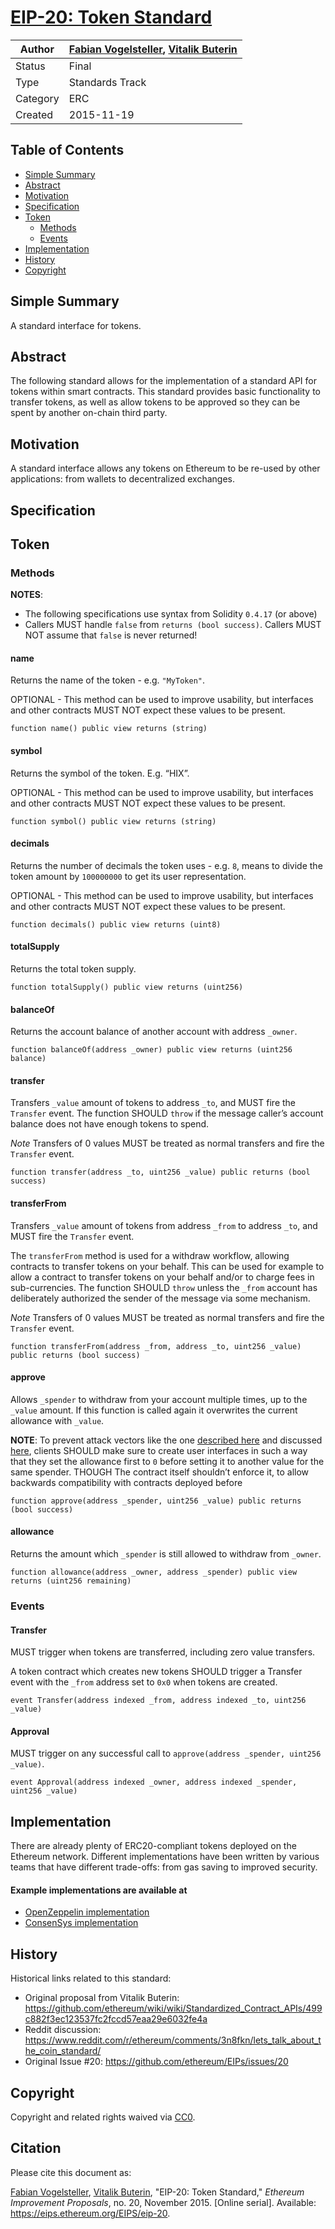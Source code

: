 # [EIP-20: Token Standard ](https://eips.ethereum.org/EIPS/eip-20)

| Author   | [Fabian Vogelsteller](mailto:fabian@ethereum.org), [Vitalik Buterin](mailto:vitalik.buterin@ethereum.org) |
| -------- | ------------------------------------------------------------ |
| Status   | Final                                                        |
| Type     | Standards Track                                              |
| Category | ERC                                                          |
| Created  | 2015-11-19                                                   |

## Table of Contents

- [Simple Summary](#simple-summary)
- [Abstract](#abstract)
- [Motivation](#motivation)
- [Specification](#specification)
- [Token](#Token)
  - [Methods](#methods)
  - [Events](#events)
- [Implementation](#implementation)
- [History](#history)
- [Copyright](#copyright)

##  Simple Summary

A standard interface for tokens.

##  Abstract

The following standard allows for the implementation of a standard API for tokens within smart contracts. This standard provides basic functionality to transfer tokens, as well as allow tokens to be approved so they can be spent by another on-chain third party.

##  Motivation

A standard interface allows any tokens on Ethereum to be re-used by other applications: from wallets to decentralized exchanges.

##  Specification

##  Token

###  Methods

**NOTES**:

- The following specifications use syntax from Solidity `0.4.17` (or above)
- Callers MUST handle `false` from `returns (bool success)`. Callers MUST NOT assume that `false` is never returned!

####  name

Returns the name of the token - e.g. `"MyToken"`.

OPTIONAL - This method can be used to improve usability, but interfaces and other contracts MUST NOT expect these values to be present.

```
function name() public view returns (string)
```

####  symbol

Returns the symbol of the token. E.g. “HIX”.

OPTIONAL - This method can be used to improve usability, but interfaces and other contracts MUST NOT expect these values to be present.

```
function symbol() public view returns (string)
```

####  decimals

Returns the number of decimals the token uses - e.g. `8`, means to divide the token amount by `100000000` to get its user representation.

OPTIONAL - This method can be used to improve usability, but interfaces and other contracts MUST NOT expect these values to be present.

```
function decimals() public view returns (uint8)
```

####  totalSupply

Returns the total token supply.

```
function totalSupply() public view returns (uint256)
```

####  balanceOf

Returns the account balance of another account with address `_owner`.

```
function balanceOf(address _owner) public view returns (uint256 balance)
```

####  transfer

Transfers `_value` amount of tokens to address `_to`, and MUST fire the `Transfer` event. The function SHOULD `throw` if the message caller’s account balance does not have enough tokens to spend.

*Note* Transfers of 0 values MUST be treated as normal transfers and fire the `Transfer` event.

```
function transfer(address _to, uint256 _value) public returns (bool success)
```

####  transferFrom

Transfers `_value` amount of tokens from address `_from` to address `_to`, and MUST fire the `Transfer` event.

The `transferFrom` method is used for a withdraw workflow, allowing contracts to transfer tokens on your behalf. This can be used for example to allow a contract to transfer tokens on your behalf and/or to charge fees in sub-currencies. The function SHOULD `throw` unless the `_from` account has deliberately authorized the sender of the message via some mechanism.

*Note* Transfers of 0 values MUST be treated as normal transfers and fire the `Transfer` event.

```
function transferFrom(address _from, address _to, uint256 _value) public returns (bool success)
```

####  approve

Allows `_spender` to withdraw from your account multiple times, up to the `_value` amount. If this function is called again it overwrites the current allowance with `_value`.

**NOTE**: To prevent attack vectors like the one [described here](https://docs.google.com/document/d/1YLPtQxZu1UAvO9cZ1O2RPXBbT0mooh4DYKjA_jp-RLM/) and discussed [here](https://github.com/ethereum/EIPs/issues/20#issuecomment-263524729), clients SHOULD make sure to create user interfaces in such a way that they set the allowance first to `0` before setting it to another value for the same spender. THOUGH The contract itself shouldn’t enforce it, to allow backwards compatibility with contracts deployed before

```solidity
function approve(address _spender, uint256 _value) public returns (bool success)
```

####  allowance

Returns the amount which `_spender` is still allowed to withdraw from `_owner`.

```solidity
function allowance(address _owner, address _spender) public view returns (uint256 remaining)
```

###  Events

####  Transfer

MUST trigger when tokens are transferred, including zero value transfers.

A token contract which creates new tokens SHOULD trigger a Transfer event with the `_from` address set to `0x0` when tokens are created.

```solidity
event Transfer(address indexed _from, address indexed _to, uint256 _value)
```

####  Approval

MUST trigger on any successful call to `approve(address _spender, uint256 _value)`.

```solidity
event Approval(address indexed _owner, address indexed _spender, uint256 _value)
```

##  Implementation

There are already plenty of ERC20-compliant tokens deployed on the Ethereum network. Different implementations have been written by various teams that have different trade-offs: from gas saving to improved security.

####  Example implementations are available at

- [OpenZeppelin implementation](https://github.com/OpenZeppelin/openzeppelin-solidity/blob/9b3710465583284b8c4c5d2245749246bb2e0094/contracts/token/ERC20/ERC20.sol)
- [ConsenSys implementation](https://github.com/ConsenSys/Tokens/blob/fdf687c69d998266a95f15216b1955a4965a0a6d/contracts/eip20/EIP20.sol)

##  History

Historical links related to this standard:

- Original proposal from Vitalik Buterin: https://github.com/ethereum/wiki/wiki/Standardized_Contract_APIs/499c882f3ec123537fc2fccd57eaa29e6032fe4a
- Reddit discussion: https://www.reddit.com/r/ethereum/comments/3n8fkn/lets_talk_about_the_coin_standard/
- Original Issue #20: https://github.com/ethereum/EIPs/issues/20

##  Copyright

Copyright and related rights waived via [CC0](https://eips.ethereum.org/LICENSE).

## Citation

Please cite this document as:

[Fabian Vogelsteller](mailto:fabian@ethereum.org), [Vitalik Buterin](mailto:vitalik.buterin@ethereum.org), "EIP-20: Token Standard," *Ethereum Improvement Proposals*, no. 20, November 2015. [Online serial]. Available: https://eips.ethereum.org/EIPS/eip-20.

